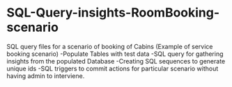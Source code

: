 # SQL-Query-insights-RoomBooking-scenario
SQL query files for a scenario of booking of Cabins (Example of service booking scenario)
-Populate Tables with test data
-SQL query for gathering insights from the populated Database
-Creating SQL sequences to generate unique ids
-SQL triggers to commit actions for particular scenario without having admin to interviene.
